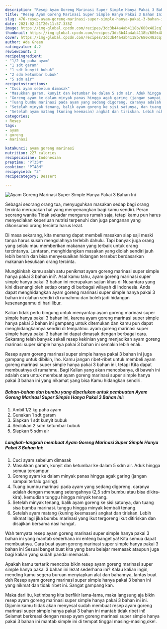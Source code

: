 ```yaml
---
description: "Resep Ayam Goreng Marinasi Super Simple Hanya Pakai 3 Bahan Ini yang lezat dan Mudah Dibuat"
title: "Resep Ayam Goreng Marinasi Super Simple Hanya Pakai 3 Bahan Ini yang lezat dan Mudah Dibuat"
slug: 476-resep-ayam-goreng-marinasi-super-simple-hanya-pakai-3-bahan-ini-yang-lezat-dan-mudah-dibuat
date: 2021-02-21T20:11:57.335Z
image: https://img-global.cpcdn.com/recipes/3dc3b44a4ab4118b/680x482cq70/ayam-goreng-marinasi-super-simple-hanya-pakai-3-bahan-ini-foto-resep-utama.jpg
thumbnail: https://img-global.cpcdn.com/recipes/3dc3b44a4ab4118b/680x482cq70/ayam-goreng-marinasi-super-simple-hanya-pakai-3-bahan-ini-foto-resep-utama.jpg
cover: https://img-global.cpcdn.com/recipes/3dc3b44a4ab4118b/680x482cq70/ayam-goreng-marinasi-super-simple-hanya-pakai-3-bahan-ini-foto-resep-utama.jpg
author: Ada Green
ratingvalue: 4.2
reviewcount: 3
recipeingredient:
- "1/2 kg paha ayam"
- "1 sdt garam"
- "1 sdt kunyit bubuk"
- "2 sdm ketumbar bubuk"
- "5 sdm air"
recipeinstructions:
- "Cuci ayam sebelum dimasak"
- "Masukkan garam, kunyit dan ketumbar ke dalam 5 sdm air. Aduk hingga semua tercampur."
- "Goreng ayam ke dalam minyak panas hingga agak garing (jangan sampai terlalu garing)."
- "Tuang bumbu marinasi pada ayam yang sedang digoreng. caranya adalah dengan menuang setengahnya (2,5 sdm bumbu atau bisa dikira-kira). kemudian tunggu hingga minyak tenang."
- "Setelah minyak tenang, balik ayam goreng ke sisi satunya, dan tuang sisa bumbu marinasi. tunggu hingga minyak kembali tenang."
- "Setelah ayam matang (kuning keemasan) angkat dan tiriskan. Lebih nikmat lagi jika bumbu marinasi yang ikut tergoreng ikut ditiriskan dan disajikan bersama nasi hangat."
categories:
- Resep
tags:
- ayam
- goreng
- marinasi

katakunci: ayam goreng marinasi 
nutrition: 227 calories
recipecuisine: Indonesian
preptime: "PT35M"
cooktime: "PT48M"
recipeyield: "3"
recipecategory: Dessert

---
```



![Ayam Goreng Marinasi Super Simple Hanya Pakai 3 Bahan Ini](https://img-global.cpcdn.com/recipes/3dc3b44a4ab4118b/680x482cq70/ayam-goreng-marinasi-super-simple-hanya-pakai-3-bahan-ini-foto-resep-utama.jpg)

Sebagai seorang orang tua, menyuguhkan masakan sedap bagi orang tercinta merupakan hal yang menyenangkan bagi kamu sendiri. Peran seorang  wanita Tidak sekadar mengurus rumah saja, tetapi kamu pun harus menyediakan keperluan nutrisi terpenuhi dan juga panganan yang dikonsumsi orang tercinta harus lezat.

Di masa  sekarang, kita memang dapat membeli masakan siap saji meski tanpa harus susah mengolahnya terlebih dahulu. Tapi banyak juga orang yang selalu mau memberikan makanan yang terbaik untuk orang tercintanya. Lantaran, menghidangkan masakan yang diolah sendiri jauh lebih bersih dan bisa menyesuaikan hidangan tersebut berdasarkan makanan kesukaan orang tercinta. 



Mungkinkah kamu salah satu penikmat ayam goreng marinasi super simple hanya pakai 3 bahan ini?. Asal kamu tahu, ayam goreng marinasi super simple hanya pakai 3 bahan ini merupakan sajian khas di Nusantara yang kini disenangi oleh setiap orang di berbagai wilayah di Indonesia. Anda dapat menghidangkan ayam goreng marinasi super simple hanya pakai 3 bahan ini olahan sendiri di rumahmu dan boleh jadi hidangan kesenanganmu di hari libur.

Kalian tidak perlu bingung untuk menyantap ayam goreng marinasi super simple hanya pakai 3 bahan ini, karena ayam goreng marinasi super simple hanya pakai 3 bahan ini gampang untuk ditemukan dan kamu pun dapat menghidangkannya sendiri di tempatmu. ayam goreng marinasi super simple hanya pakai 3 bahan ini dapat dimasak dengan berbagai cara. Sekarang telah banyak sekali resep kekinian yang menjadikan ayam goreng marinasi super simple hanya pakai 3 bahan ini semakin lebih enak.

Resep ayam goreng marinasi super simple hanya pakai 3 bahan ini juga gampang untuk dibikin, lho. Kamu jangan ribet-ribet untuk membeli ayam goreng marinasi super simple hanya pakai 3 bahan ini, tetapi Kita dapat membuatnya di rumahmu. Bagi Kalian yang akan mencobanya, di bawah ini adalah cara untuk membuat ayam goreng marinasi super simple hanya pakai 3 bahan ini yang nikamat yang bisa Kamu hidangkan sendiri.

<!--inarticleads1-->

##### Bahan-bahan dan bumbu yang diperlukan untuk pembuatan Ayam Goreng Marinasi Super Simple Hanya Pakai 3 Bahan Ini:

1. Ambil 1/2 kg paha ayam
1. Gunakan 1 sdt garam
1. Siapkan 1 sdt kunyit bubuk
1. Sediakan 2 sdm ketumbar bubuk
1. Siapkan 5 sdm air




<!--inarticleads2-->

##### Langkah-langkah membuat Ayam Goreng Marinasi Super Simple Hanya Pakai 3 Bahan Ini:

1. Cuci ayam sebelum dimasak
1. Masukkan garam, kunyit dan ketumbar ke dalam 5 sdm air. Aduk hingga semua tercampur.
1. Goreng ayam ke dalam minyak panas hingga agak garing (jangan sampai terlalu garing).
1. Tuang bumbu marinasi pada ayam yang sedang digoreng. caranya adalah dengan menuang setengahnya (2,5 sdm bumbu atau bisa dikira-kira). kemudian tunggu hingga minyak tenang.
1. Setelah minyak tenang, balik ayam goreng ke sisi satunya, dan tuang sisa bumbu marinasi. tunggu hingga minyak kembali tenang.
1. Setelah ayam matang (kuning keemasan) angkat dan tiriskan. Lebih nikmat lagi jika bumbu marinasi yang ikut tergoreng ikut ditiriskan dan disajikan bersama nasi hangat.




Wah ternyata resep ayam goreng marinasi super simple hanya pakai 3 bahan ini yang mantab sederhana ini enteng banget ya! Kita semua dapat membuatnya. Cara buat ayam goreng marinasi super simple hanya pakai 3 bahan ini Sesuai banget buat kita yang baru belajar memasak ataupun juga bagi kalian yang sudah pandai memasak.

Apakah kamu tertarik mencoba bikin resep ayam goreng marinasi super simple hanya pakai 3 bahan ini lezat sederhana ini? Kalau kalian ingin, mending kamu segera buruan menyiapkan alat dan bahannya, lantas buat deh Resep ayam goreng marinasi super simple hanya pakai 3 bahan ini yang nikmat dan tidak ribet ini. Sangat gampang kan. 

Maka dari itu, ketimbang kita berfikir lama-lama, maka langsung aja bikin resep ayam goreng marinasi super simple hanya pakai 3 bahan ini ini. Dijamin kamu tiidak akan menyesal sudah membuat resep ayam goreng marinasi super simple hanya pakai 3 bahan ini mantab tidak ribet ini! Selamat berkreasi dengan resep ayam goreng marinasi super simple hanya pakai 3 bahan ini mantab simple ini di tempat tinggal masing-masing,oke!.

